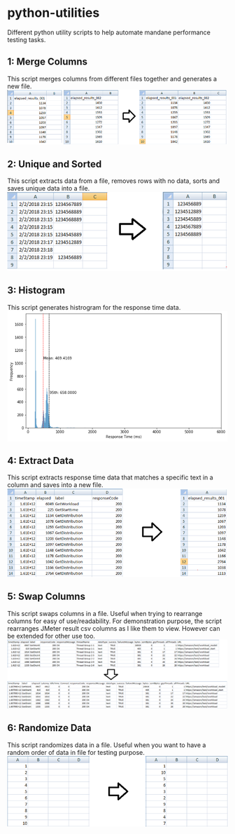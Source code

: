 # python-utilities
Different python utility scripts to help automate mandane performance testing tasks.


## 1: Merge Columns
This script merges columns from different files together and generates a new file.
![MergeColumns](https://github.com/hseera/python-utilities/blob/main/images/merged-files.png)

## 2: Unique and Sorted
This script extracts data from a file, removes rows with no data, sorts and saves unique data into a file.
![Unique](https://github.com/hseera/python-utilities/blob/main/images/unique-sorted.png)

## 3: Histogram
This script generates histrogram for the response time data.
![Histogram](https://github.com/hseera/python-utilities/blob/main/images/histogram.png)

## 4: Extract Data
This script extracts response time data that matches a specific text in a column and saves into a new file.
![Data](https://github.com/hseera/python-utilities/blob/main/images/extract-data.png)

## 5: Swap Columns
This script swaps columns in a file. Useful when trying to rearrange columns for easy of use/readability. 
For demonstration purpose, the script rearranges JMeter result csv columns as I like them to view. However can be extended for other use too.
![Data](https://github.com/hseera/python-utilities/blob/main/images/swap-columns.png)

## 6: Randomize Data
This script randomizes data in a file. Useful when you want to have a random order of data in file for testing purpose.
![Data](https://github.com/hseera/python-utilities/blob/main/images/randomize-data.png)
